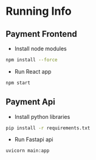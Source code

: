 # Running Info

## Payment Frontend

- Install node modules
```bash 
npm install --force
```
- Run React app
```bash 
npm start
```
## Payment Api

- Install python libraries
```bash 
pip install -r requirements.txt
```
- Run Fastapi api
```bash 
uvicorn main:app 
```
